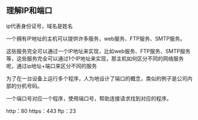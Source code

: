 ## 理解IP和端口

ip代表身份证号，域名是姓名

一个拥有IP地址的主机可以提供许多服务，web服务、FTP服务、SMTP服务。

这些服务完全可以通过一个IP地址来实现，比如web服务、FTP服务、SMTP服务等，这些服务完全可以通过1个IP地址来实现，那主机如何区分不同的网络服务呢，通过ip地址+端口来区分不同的服务

为了在一台设备上运行多个程序，人为地设计了端口的概念，类似的例子是公司内部的分机号码。

一个端口号对应一个程序，使用端口号，帮助连接请求找到对应的程序。



http：80 https：443  ftp：23